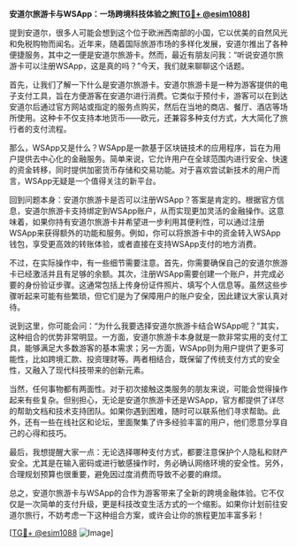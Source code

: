 **安道尔旅游卡与WSApp：一场跨境科技体验之旅[[TG💪+ @esim1088](https://t.me/s/esim1088)]**

提到安道尔，很多人可能会想到这个位于欧洲西南部的小国，它以优美的自然风光和免税购物而闻名。近年来，随着国际旅游市场的多样化发展，安道尔推出了各种便捷服务，其中之一便是安道尔旅游卡。然而，最近有朋友问我：“听说安道尔旅游卡可以注册WSApp，这是真的吗？”今天，我们就来聊聊这个话题。

首先，让我们了解一下什么是安道尔旅游卡。安道尔旅游卡是一种为游客提供的电子支付工具，旨在方便游客在安道尔进行消费。它类似于预付卡，游客可以在到达安道尔后通过官方网站或指定的服务点购买，然后在当地的商店、餐厅、酒店等场所使用。这种卡不仅支持本地货币——欧元，还兼容多种支付方式，大大简化了旅行者的支付流程。

那么，WSApp又是什么？WSApp是一款基于区块链技术的应用程序，旨在为用户提供去中心化的金融服务。简单来说，它允许用户在全球范围内进行安全、快速的资金转移，同时提供加密货币存储和交易功能。对于喜欢尝试新技术的用户而言，WSApp无疑是一个值得关注的新平台。

回到问题本身：安道尔旅游卡是否可以注册WSApp？答案是肯定的。根据官方信息，安道尔旅游卡支持绑定到WSApp账户，从而实现更加灵活的金融操作。这意味着，如果你持有安道尔旅游卡并希望进一步利用其便利性，可以通过注册WSApp来获得额外的功能和服务。例如，你可以将旅游卡中的资金转入WSApp钱包，享受更高效的转账体验，或者直接在支持WSApp支付的地方消费。

不过，在实际操作中，有一些细节需要注意。首先，你需要确保自己的安道尔旅游卡已经激活并且有足够的余额。其次，注册WSApp需要创建一个账户，并完成必要的身份验证步骤。这通常包括上传身份证件照片、填写个人信息等。虽然这些步骤听起来可能有些繁琐，但它们是为了保障用户的账户安全，因此建议大家认真对待。

说到这里，你可能会问：“为什么我要选择安道尔旅游卡结合WSApp呢？”其实，这种组合的优势非常明显。一方面，安道尔旅游卡本身就是一款非常实用的支付工具，能够满足大多数游客的基本需求；另一方面，WSApp则为用户提供了更多可能性，比如跨境汇款、投资理财等。两者相结合，既保留了传统支付方式的安全性，又融入了现代科技带来的创新元素。

当然，任何事物都有两面性。对于初次接触这类服务的朋友来说，可能会觉得操作起来有些复杂。但别担心，无论是安道尔旅游卡还是WSApp，官方都提供了详尽的帮助文档和技术支持团队。如果你遇到困难，随时可以联系他们寻求帮助。此外，还有一些在线社区和论坛，里面聚集了许多经验丰富的用户，他们愿意分享自己的心得和技巧。

最后，我想提醒大家一点：无论选择哪种支付方式，都要注意保护个人隐私和财产安全。尤其是在输入密码或进行敏感操作时，务必确认网络环境的安全性。另外，合理规划预算也很重要，避免因过度消费而导致不必要的麻烦。

总之，安道尔旅游卡与WSApp的合作为游客带来了全新的跨境金融体验。它不仅仅是一次简单的支付升级，更是科技改变生活方式的一个缩影。如果你计划前往安道尔旅行，不妨考虑一下这种组合方案，或许会让你的旅程更加丰富多彩！

[[TG💪+ @esim1088](https://t.me/s/esim1088) ![Image](https://i.postimg.cc/4NQfJmqS/Snipaste-2025-05-13-00-14-12.png)]